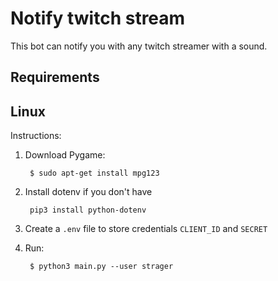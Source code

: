 # Notify twitch stream

This bot can notify you with any twitch streamer with a sound.

## Requirements

## Linux

Instructions:

1. Download Pygame:

        $ sudo apt-get install mpg123

2. Install dotenv if you don't have

        pip3 install python-dotenv

3. Create a `.env` file to store credentials `CLIENT_ID` and `SECRET`

4. Run:

        $ python3 main.py --user strager
